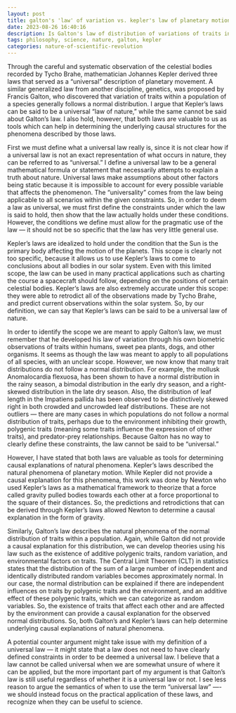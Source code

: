 ```yaml
---
layout: post
title: galton's 'law' of variation vs. kepler's law of planetary motion
date: 2023-08-26 16:40:16
description: Is Galton's law of distribution of variations of traits in organisms a 'law of nature'?
tags: philosophy, science, nature, galton, kepler
categories: nature-of-scientific-revolution
---
```


Through the careful and systematic observation of the celestial bodies recorded by Tycho Brahe, mathematician Johannes Kepler derived three laws that served as a “universal” description of planetary movement. A similar generalized law from another discipline, genetics, was proposed by Francis Galton, who discovered that variation of traits within a population of a species generally follows a normal distribution. I argue that Kepler’s laws can be said to be a universal “law of nature,” while the same cannot be said about Galton’s law. I also hold, however, that both laws are valuable to us as tools which can help in determining the underlying causal structures for the phenomena described by those laws.

First we must define what a universal law really is, since it is not clear how if a universal law is not an exact representation of what occurs in nature, they can be referred to as “universal.” I define a universal law to be a general mathematical formula or statement that necessarily attempts to explain a truth about nature. Universal laws make assumptions about other factors being static because it is impossible to account for every possible variable that affects the phenomenon. The “universality” comes from the law being applicable to all scenarios within the given constraints. So, in order to deem a law as universal, we must first define the constraints under which the law is said to hold, then show that the law actually holds under these conditions. However, the conditions we define must allow for the pragmatic use of the law — it should not be so specific that the law has very little general use.

Kepler’s laws are idealized to hold under the condition that the Sun is the primary body affecting the motion of the planets. This scope is clearly not too specific, because it allows us to use Kepler’s laws to come to conclusions about all bodies in our solar system. Even with this limited scope, the law can be used in many practical applications such as charting the course a spacecraft should follow, depending on the positions of certain celestial bodies. Kepler’s laws are also extremely accurate under this scope: they were able to retrodict all of the observations made by Tycho Brahe, and predict current observations within the solar system. So, by our definition, we can say that Kepler’s laws can be said to be a universal law of nature.

In order to identify the scope we are meant to apply Galton’s law, we must remember that he developed his law of variation through his own biometric observations of traits within humans, sweet pea plants, dogs, and other organisms. It seems as though the law was meant to apply to all populations of all species, with an unclear scope. However, we now know that many trait distributions do not follow a normal distribution. For example, the mollusk Anomalocardia flexuosa, has been shown to have a normal distribution in the rainy season, a bimodal distribution in the early dry season, and a right-skewed distribution in the late dry season. Also, the distribution of leaf length in the Impatiens pallida has been observed to be distinctively skewed right in both crowded and uncrowded leaf distributions. These are not outliers — there are many cases in which populations do not follow a normal distribution of traits, perhaps due to the environment inhibiting their growth, polygenic traits (meaning some traits influence the expression of other traits), and predator-prey relationships. Because Galton has no way to clearly define these constraints, the law cannot be said to be “universal.”

However, I have stated that both laws are valuable as tools for determining causal explanations of natural phenomena. Kepler’s laws described the natural phenomena of planetary motion. While Kepler did not provide a causal explanation for this phenomena, this work was done by Newton who used Kepler’s laws as a mathematical framework to theorize that a force called gravity pulled bodies towards each other at a force proportional to the square of their distances. So, the predictions and retrodictions that can be derived through Kepler’s laws allowed Newton to determine a causal explanation in the form of gravity.

Similarly, Galton’s law describes the natural phenomena of the normal distribution of traits within a population. Again, while Galton did not provide a causal explanation for this distribution, we can develop theories using his law such as the existence of additive polygenic traits, random variation, and environmental factors on traits. The Central Limit Theorem (CLT) in statistics states that the distribution of the sum of a large number of independent and identically distributed random variables becomes approximately normal. In our case, the normal distribution can be explained if there are independent influences on traits by polygenic traits and the environment, and an additive effect of these polygenic traits, which we can categorize as random variables. So, the existence of traits that affect each other and are affected by the environment can provide a causal explanation for the observed normal distributions. So, both Galton’s and Kepler’s laws can help determine underlying causal explanations of natural phenomena.

A potential counter argument might take issue with my definition of a universal law — it might state that a law does not need to have clearly defined constraints in order to be deemed a universal law. I believe that a law cannot be called universal when we are somewhat unsure of where it can be applied, but the more important part of my argument is that Galton’s law is still useful regardless of whether it is a universal law or not. I see less reason to argue the semantics of when to use the term “universal law” —- we should instead focus on the practical application of these laws, and recognize when they can be useful to science.
